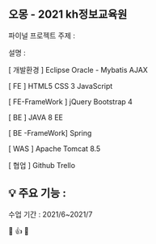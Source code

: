 ## 오몽 - 2021 kh정보교육원

파이널 프로젝트 주제 : 
  
설명 :   
  
[ 개발환경 ]
Eclipse
Oracle - Mybatis
AJAX

[ FE ]
HTML5
CSS 3
JavaScript

[ FE-FrameWork ]
jQuery
Bootstrap 4

[ BE ]
JAVA 8 EE

[ BE -FrameWork]
Spring

[ WAS ]
Apache Tomcat 8.5

[ 협업 ]
Github
Trello
  
:bulb: 주요 기능 : 
  -   

  수업 기간 : 2021/6~2021/7
  
 :clap: :thumbsup: :muscle:  

